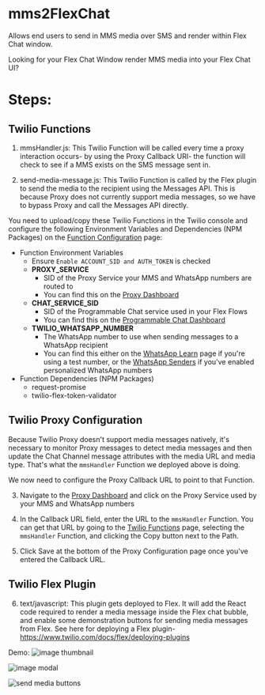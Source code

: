 # mms2FlexChat
Allows end users to send in MMS media  over SMS and render within Flex Chat window.

Looking for your Flex Chat Window render MMS media into your Flex Chat UI?  

# Steps:

## Twilio Functions

1)  mmsHandler.js:  This Twilio Function will be called every time a proxy interaction occurs- by using the Proxy Callback URI- the function will check to see if a MMS exists on the SMS message sent in.

2) send-media-message.js: This Twilio Function is called by the Flex plugin to send the media to the recipient using the Messages API. This is because Proxy does not currently support media messages, so we have to bypass Proxy and call the Messages API directly.

You need to upload/copy these Twilio Functions in the Twilio console and configure the following Environment Variables and Dependencies (NPM Packages) on the [Function Configuration](https://www.twilio.com/console/functions/configure) page:

* Function Environment Variables 
  * Ensure `Enable ACCOUNT_SID and AUTH_TOKEN` is checked
  * **PROXY_SERVICE**
    * SID of the Proxy Service your MMS and WhatsApp numbers are routed to
    * You can find this on the [Proxy Dashboard](https://www.twilio.com/console/proxy)
  * **CHAT_SERVICE_SID**
    * SID of the Programmable Chat service used in your Flex Flows
    * You can find this on the [Programmable Chat Dashboard](https://www.twilio.com/console/chat/dashboard)
  * **TWILIO_WHATSAPP_NUMBER**
    * The WhatsApp number to use when sending messages to a WhatsApp recipient
    * You can find this either on the [WhatsApp Learn](https://www.twilio.com/console/sms/whatsapp/learn) page if you're using a test number, or the [WhatsApp Senders](https://www.twilio.com/console/sms/whatsapp/senders) if you've enabled personalized WhatsApp numbers
* Function Dependencies (NPM Packages)
  * request-promise
  * twilio-flex-token-validator

## Twilio Proxy Configuration

Because Twilio Proxy doesn't support media messages natively, it's necessary to monitor Proxy messages to detect media messages and then update the Chat Channel message attributes with the media URL and media type. That's what the `mmsHandler` Function we deployed above is doing.

We now need to configure the Proxy Callback URL to point to that Function.

3) Navigate to the [Proxy Dashboard](https://www.twilio.com/console/proxy) and click on the Proxy Service used by your MMS and WhatsApp numbers

4) In the Callback URL field, enter the URL to the `mmsHandler` Function. You can get that URL by going to the [Twilio Functions](https://www.twilio.com/console/functions/manage) page, selecting the `mmsHandler` Function, and clicking the Copy button next to the Path.

5) Click Save at the bottom of the Proxy Configuration page once you've entered the Callback URL.

## Twilio Flex Plugin

6) text/javascript:  This plugin gets deployed to Flex.  It will add the React code required to render a media message inside the Flex chat bubble, and enable some demonstration buttons for sending media messages from Flex.  See here for deploying a Flex plugin- https://www.twilio.com/docs/flex/deploying-plugins 

Demo:
![image thumbnail](https://raw.githubusercontent.com/jprix/mms2FlexChat/master/screenshots/thumbnail.png)

![image modal](https://raw.githubusercontent.com/jprix/mms2FlexChat/master/screenshots/modal.png)

![send media buttons](https://raw.githubusercontent.com/jprix/mms2FlexChat/master/screenshots/sendMediaButtons.png)
